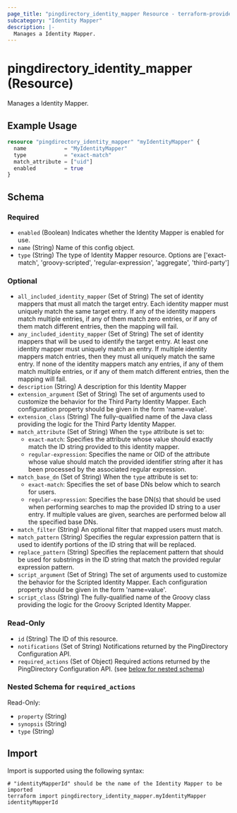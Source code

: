 ```yaml
---
page_title: "pingdirectory_identity_mapper Resource - terraform-provider-pingdirectory"
subcategory: "Identity Mapper"
description: |-
  Manages a Identity Mapper.
---
```


# pingdirectory_identity_mapper (Resource)

Manages a Identity Mapper.

## Example Usage

```terraform
resource "pingdirectory_identity_mapper" "myIdentityMapper" {
  name            = "MyIdentityMapper"
  type            = "exact-match"
  match_attribute = ["uid"]
  enabled         = true
}
```

<!-- schema generated by tfplugindocs -->
## Schema

### Required

- `enabled` (Boolean) Indicates whether the Identity Mapper is enabled for use.
- `name` (String) Name of this config object.
- `type` (String) The type of Identity Mapper resource. Options are ['exact-match', 'groovy-scripted', 'regular-expression', 'aggregate', 'third-party']

### Optional

- `all_included_identity_mapper` (Set of String) The set of identity mappers that must all match the target entry. Each identity mapper must uniquely match the same target entry. If any of the identity mappers match multiple entries, if any of them match zero entries, or if any of them match different entries, then the mapping will fail.
- `any_included_identity_mapper` (Set of String) The set of identity mappers that will be used to identify the target entry. At least one identity mapper must uniquely match an entry. If multiple identity mappers match entries, then they must all uniquely match the same entry. If none of the identity mappers match any entries, if any of them match multiple entries, or if any of them match different entries, then the mapping will fail.
- `description` (String) A description for this Identity Mapper
- `extension_argument` (Set of String) The set of arguments used to customize the behavior for the Third Party Identity Mapper. Each configuration property should be given in the form 'name=value'.
- `extension_class` (String) The fully-qualified name of the Java class providing the logic for the Third Party Identity Mapper.
- `match_attribute` (Set of String) When the `type` attribute is set to:
  - `exact-match`: Specifies the attribute whose value should exactly match the ID string provided to this identity mapper.
  - `regular-expression`: Specifies the name or OID of the attribute whose value should match the provided identifier string after it has been processed by the associated regular expression.
- `match_base_dn` (Set of String) When the `type` attribute is set to:
  - `exact-match`: Specifies the set of base DNs below which to search for users.
  - `regular-expression`: Specifies the base DN(s) that should be used when performing searches to map the provided ID string to a user entry. If multiple values are given, searches are performed below all the specified base DNs.
- `match_filter` (String) An optional filter that mapped users must match.
- `match_pattern` (String) Specifies the regular expression pattern that is used to identify portions of the ID string that will be replaced.
- `replace_pattern` (String) Specifies the replacement pattern that should be used for substrings in the ID string that match the provided regular expression pattern.
- `script_argument` (Set of String) The set of arguments used to customize the behavior for the Scripted Identity Mapper. Each configuration property should be given in the form 'name=value'.
- `script_class` (String) The fully-qualified name of the Groovy class providing the logic for the Groovy Scripted Identity Mapper.

### Read-Only

- `id` (String) The ID of this resource.
- `notifications` (Set of String) Notifications returned by the PingDirectory Configuration API.
- `required_actions` (Set of Object) Required actions returned by the PingDirectory Configuration API. (see [below for nested schema](#nestedatt--required_actions))

<a id="nestedatt--required_actions"></a>
### Nested Schema for `required_actions`

Read-Only:

- `property` (String)
- `synopsis` (String)
- `type` (String)

## Import

Import is supported using the following syntax:

```shell
# "identityMapperId" should be the name of the Identity Mapper to be imported
terraform import pingdirectory_identity_mapper.myIdentityMapper identityMapperId
```

